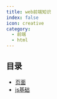 ```yaml
---
title: web前端知识
index: false
icon: creative
category:
  - 前端
  - html
---
```


## 目录
- [页面](page.md)
- [js基础](./js/javascript.md)

